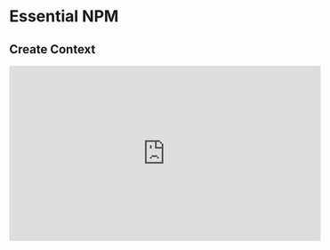<Head>
  <title>Learn React | The Context API > Create Context</title>
</Head>

# Essential NPM

## Create Context

<iframe width="560" height="315" src="https://www.youtube.com/embed/xER6Y82hJ4Q" frameborder="0" allow="autoplay; encrypted-media" allowfullscreen></iframe>
